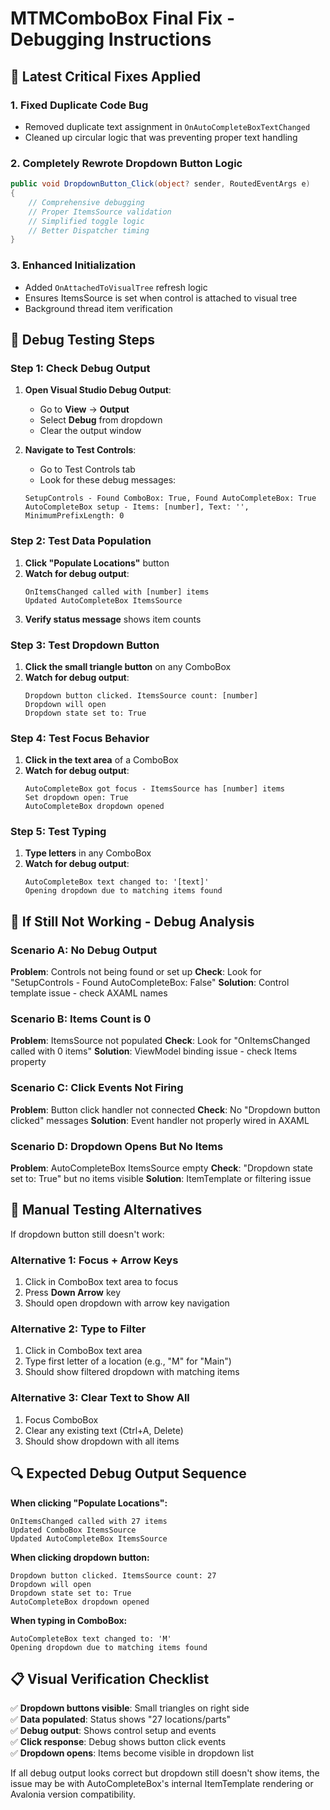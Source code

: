 # MTMComboBox Final Fix - Debugging Instructions

## 🔧 **Latest Critical Fixes Applied**

### **1. Fixed Duplicate Code Bug**
- Removed duplicate text assignment in `OnAutoCompleteBoxTextChanged`
- Cleaned up circular logic that was preventing proper text handling

### **2. Completely Rewrote Dropdown Button Logic**
```csharp
public void DropdownButton_Click(object? sender, RoutedEventArgs e)
{
    // Comprehensive debugging
    // Proper ItemsSource validation
    // Simplified toggle logic
    // Better Dispatcher timing
}
```

### **3. Enhanced Initialization**
- Added `OnAttachedToVisualTree` refresh logic
- Ensures ItemsSource is set when control is attached to visual tree
- Background thread item verification

## 🧪 **Debug Testing Steps**

### **Step 1: Check Debug Output**
1. **Open Visual Studio Debug Output**:
   - Go to **View** → **Output**
   - Select **Debug** from dropdown
   - Clear the output window

2. **Navigate to Test Controls**:
   - Go to Test Controls tab
   - Look for these debug messages:
   ```
   SetupControls - Found ComboBox: True, Found AutoCompleteBox: True
   AutoCompleteBox setup - Items: [number], Text: '', MinimumPrefixLength: 0
   ```

### **Step 2: Test Data Population**
1. **Click "Populate Locations"** button
2. **Watch for debug output**:
   ```
   OnItemsChanged called with [number] items
   Updated AutoCompleteBox ItemsSource
   ```
3. **Verify status message** shows item counts

### **Step 3: Test Dropdown Button**
1. **Click the small triangle button** on any ComboBox
2. **Watch for debug output**:
   ```
   Dropdown button clicked. ItemsSource count: [number]
   Dropdown will open
   Dropdown state set to: True
   ```

### **Step 4: Test Focus Behavior**
1. **Click in the text area** of a ComboBox
2. **Watch for debug output**:
   ```
   AutoCompleteBox got focus - ItemsSource has [number] items
   Set dropdown open: True
   AutoCompleteBox dropdown opened
   ```

### **Step 5: Test Typing**
1. **Type letters** in any ComboBox
2. **Watch for debug output**:
   ```
   AutoCompleteBox text changed to: '[text]'
   Opening dropdown due to matching items found
   ```

## 🚨 **If Still Not Working - Debug Analysis**

### **Scenario A: No Debug Output**
**Problem**: Controls not being found or set up
**Check**: Look for "SetupControls - Found AutoCompleteBox: False"
**Solution**: Control template issue - check AXAML names

### **Scenario B: Items Count is 0**
**Problem**: ItemsSource not populated
**Check**: Look for "OnItemsChanged called with 0 items"
**Solution**: ViewModel binding issue - check Items property

### **Scenario C: Click Events Not Firing**
**Problem**: Button click handler not connected
**Check**: No "Dropdown button clicked" messages
**Solution**: Event handler not properly wired in AXAML

### **Scenario D: Dropdown Opens But No Items**
**Problem**: AutoCompleteBox ItemsSource empty
**Check**: "Dropdown state set to: True" but no items visible
**Solution**: ItemTemplate or filtering issue

## 🎯 **Manual Testing Alternatives**

If dropdown button still doesn't work:

### **Alternative 1: Focus + Arrow Keys**
1. Click in ComboBox text area to focus
2. Press **Down Arrow** key
3. Should open dropdown with arrow key navigation

### **Alternative 2: Type to Filter**
1. Click in ComboBox text area
2. Type first letter of a location (e.g., "M" for "Main")
3. Should show filtered dropdown with matching items

### **Alternative 3: Clear Text to Show All**
1. Focus ComboBox
2. Clear any existing text (Ctrl+A, Delete)
3. Should show dropdown with all items

## 🔍 **Expected Debug Output Sequence**

**When clicking "Populate Locations":**
```
OnItemsChanged called with 27 items
Updated ComboBox ItemsSource
Updated AutoCompleteBox ItemsSource
```

**When clicking dropdown button:**
```
Dropdown button clicked. ItemsSource count: 27
Dropdown will open
Dropdown state set to: True
AutoCompleteBox dropdown opened
```

**When typing in ComboBox:**
```
AutoCompleteBox text changed to: 'M'
Opening dropdown due to matching items found
```

## 📋 **Visual Verification Checklist**

✅ **Dropdown buttons visible**: Small triangles on right side  
✅ **Data populated**: Status shows "27 locations/parts"  
✅ **Debug output**: Shows control setup and events  
✅ **Click response**: Debug shows button click events  
✅ **Dropdown opens**: Items become visible in dropdown list  

If all debug output looks correct but dropdown still doesn't show items, the issue may be with AutoCompleteBox's internal ItemTemplate rendering or Avalonia version compatibility.
